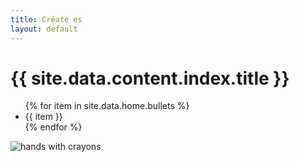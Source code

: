```yaml
---
title: Créate es
layout: default
---
```

<h1>{{ site.data.content.index.title }}</h1>

<div>
  <div>
    <ul>
    {% for item in site.data.home.bullets %}
        <li>{{ item }}</li>
    {% endfor %}
    </ul>
  </div>
  <div>
    <img alt="hands with crayons">
  <div>
</div>
